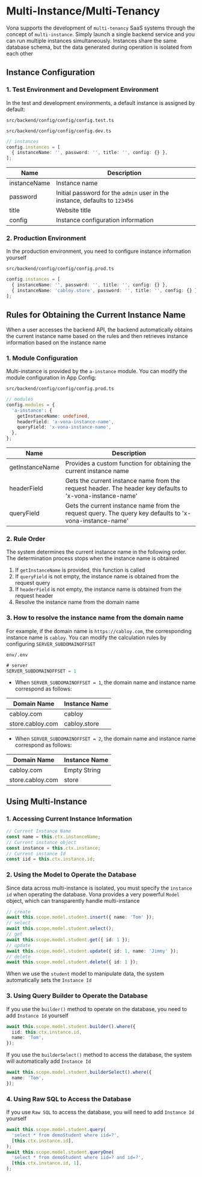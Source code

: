 # Multi-Instance/Multi-Tenancy

Vona supports the development of `multi-tenancy` SaaS systems through the concept of `multi-instance`. Simply launch a single backend service and you can run multiple instances simultaneously. Instances share the same database schema, but the data generated during operation is isolated from each other

## Instance Configuration

### 1. Test Environment and Development Environment

In the test and development environments, a default instance is assigned by default:

`src/backend/config/config/config.test.ts`

`src/backend/config/config/config.dev.ts`

``` typescript
// instances
config.instances = [
  { instanceName: '', password: '', title: '', config: {} },
];
```

|Name|Description|
|--|--|
|instanceName|Instance name|
|password|Initial password for the `admin` user in the instance, defaults to `123456`|
|title|Website title|
|config|Instance configuration information|

### 2. Production Environment

In the production environment, you need to configure instance information yourself

`src/backend/config/config/config.prod.ts`

``` typescript
config.instances = [
  { instanceName: '', password: '', title: '', config: {} },
  { instanceName: 'cabloy.store', password: '', title: '', config: {} },
];
```

## Rules for Obtaining the Current Instance Name

When a user accesses the backend API, the backend automatically obtains the current instance name based on the rules and then retrieves instance information based on the instance name

### 1. Module Configuration

Multi-instance is provided by the `a-instance` module. You can modify the module configuration in App Config:

`src/backend/config/config/config.prod.ts`

``` typescript
// modules
config.modules = {
  'a-instance': {
    getInstanceName: undefined,
    headerField: 'x-vona-instance-name',
    queryField: 'x-vona-instance-name',
  },
};
```

|Name|Description|
|--|--|
|getInstanceName|Provides a custom function for obtaining the current instance name|
|headerField|Gets the current instance name from the request header. The header key defaults to 'x-vona-instance-name'|
|queryField|Gets the current instance name from the request query. The query key defaults to 'x-vona-instance-name'|

### 2. Rule Order

The system determines the current instance name in the following order. The determination process stops when the instance name is obtained

1. If `getInstanceName` is provided, this function is called
2. If `queryField` is not empty, the instance name is obtained from the request query
3. If `headerField` is not empty, the instance name is obtained from the request header
4. Resolve the instance name from the domain name

### 3. How to resolve the instance name from the domain name

For example, if the domain name is `https://cabloy.com`, the corresponding instance name is `cabloy`. You can modify the calculation rules by configuring `SERVER_SUBDOMAINOFFSET`

`env/.env`

``` typescript
# server
SERVER_SUBDOMAINOFFSET = 1
```

* When `SERVER_SUBDOMAINOFFSET = 1`, the domain name and instance name correspond as follows:

|Domain Name|Instance Name|
|--|--|
|cabloy.com|cabloy|
|store.cabloy.com|cabloy.store|

* When `SERVER_SUBDOMAINOFFSET = 2`, the domain name and instance name correspond as follows:

|Domain Name|Instance Name|
|--|--|
|cabloy.com|Empty String|
|store.cabloy.com|store|

## Using Multi-Instance

### 1. Accessing Current Instance Information

``` typescript
// Current Instance Name
const name = this.ctx.instanceName;
// Current instance object
const instance = this.ctx.instance;
// Current instance Id
const iid = this.ctx.instance.id;
```

### 2. Using the Model to Operate the Database

Since data across multi-instance is isolated, you must specify the `instance id` when operating the database. Vona provides a very powerful `Model` object, which can transparently handle multi-instance

``` typescript
// create
await this.scope.model.student.insert({ name: 'Tom' });
// select
await this.scope.model.student.select();
// get
await this.scope.model.student.get({ id: 1 });
// update
await this.scope.model.student.update({ id: 1, name: 'Jimmy' });
// delete
await this.scope.model.student.delete({ id: 1 });
```

When we use the `student` model to manipulate data, the system automatically sets the `Instance Id`

### 3. Using Query Builder to Operate the Database

If you use the `builder()` method to operate on the database, you need to add `Instance Id` yourself

``` typescript
await this.scope.model.student.builder().where({
  iid: this.ctx.instance.id,
  name: 'Tom',
});
```

If you use the `builderSelect()` method to access the database, the system will automatically add `Instance Id`

``` typescript
await this.scope.model.student.builderSelect().where({
  name: 'Tom',
});
```

### 4. Using Raw SQL to Access the Database

If you use `Raw SQL` to access the database, you will need to add `Instance Id` yourself

``` typescript
await this.scope.model.student.query(
  'select * from demoStudent where iid=?',
  [this.ctx.instance.id],
);
await this.scope.model.student.queryOne(
  'select * from demoStudent where iid=? and id=?',
  [this.ctx.instance.id, 1],
);
```
